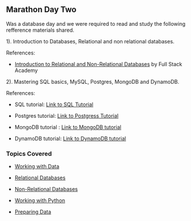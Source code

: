 ## Marathon Day Two 

Was a database day and we were required to read and study the following refference materials shared.

1). Introduction to Databases, Relational and non relational databases.

References:

- [Introduction to Relational and Non-Relational Databases](https://youtu.be/qkod5bY10lU) by Full Stack Academy


2). Mastering SQL basics, MySQL, Postgres, MongoDB and DynamoDB.

References:

- SQL tutorial: [Link to SQL Tutorial](https://www.sqltutorial.org/)

- Postgres tutorial: [Link to Postgress Tutorial](https://www.postgresqltutorial.com/)

- MongoDB tutorial : [Link to MongoDB tutorial](https://www.mongodb.com/docs/manual/tutorial/getting-started/)

- DynamoDB tutorial: [Link to DynamoDB tutorial](https://docs.aws.amazon.com/amazondynamodb/latest/developerguide/Introduction.html)


### Topics Covered 

- [Working with Data](https://github.com/microsoft/Data-Science-For-Beginners/blob/main/2-Working-With-Data/README.md)

- [Relational Databases](https://github.com/microsoft/Data-Science-For-Beginners/blob/main/2-Working-With-Data/05-relational-databases/README.md)

- [Non-Relational Databases](https://github.com/microsoft/Data-Science-For-Beginners/blob/main/2-Working-With-Data/06-non-relational/README.md)

- [Working with Python](https://github.com/microsoft/Data-Science-For-Beginners/blob/main/2-Working-With-Data/07-python/README.md)

- [Preparing Data](https://github.com/microsoft/Data-Science-For-Beginners/blob/main/2-Working-With-Data/08-data-preparation/README.md)